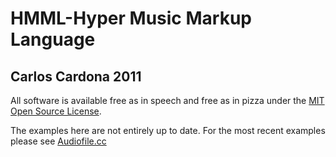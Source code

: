 HMML-Hyper Music Markup Language
================================

Carlos Cardona 2011
-------------------

All software is available free as in speech and free as in pizza under the [MIT Open Source License](http://www.opensource.org/licenses/mit-license.php).

The examples here are not entirely up to date. For the most recent examples
please see [Audiofile.cc](https://audiofile.cc)
